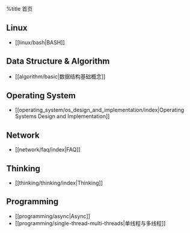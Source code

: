 %title 首页

## Linux
* [[linux/bash|BASH]]
 
## Data Structure & Algorithm
* [[algorithm/basic|数据结构基础概念]]
 
## Operating System
* [[operating_system/os_design_and_implementation/index|Operating Systems Design and Implementation]]
 
## Network
* [[network/faq/index|FAQ]]
 
## Thinking
* [[thinking/thinking/index|Thinking]]
 
## Programming
* [[programming/async|Async]]
* [[programming/single-thread-multi-threads|单线程与多线程]]
    
